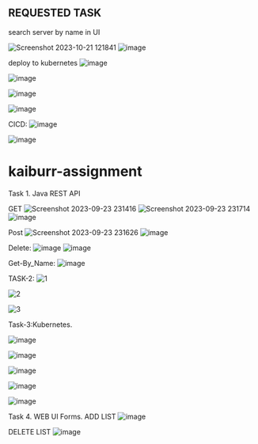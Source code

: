 ## REQUESTED TASK 
 search server by name in UI
 
 ![Screenshot 2023-10-21 121841](https://github.com/GouthamReddy7/kaiburr-assignment/assets/103408607/bfec9d29-4752-4982-9d0b-950884ea4bce)
 ![image](https://github.com/GouthamReddy7/kaiburr-assignment/assets/103408607/2ec655ff-3cc1-4eb7-925e-1541b1ed79dc)

deploy to kubernetes
![image](https://github.com/GouthamReddy7/kaiburr-assignment/assets/103408607/75b0e8f6-b388-4a3e-bdbf-d2d6ba29ace8)

![image](https://github.com/GouthamReddy7/kaiburr-assignment/assets/103408607/4aaa186c-2ce3-4424-9841-82c961b5680b)

![image](https://github.com/GouthamReddy7/kaiburr-assignment/assets/103408607/cf5eec39-94f4-44a0-8e33-37d2d8238bf9)

![image](https://github.com/GouthamReddy7/kaiburr-assignment/assets/103408607/c6f3b2a2-742b-43a1-ba58-64b76097412f)

CICD:
![image](https://github.com/GouthamReddy7/kaiburr-assignment/assets/103408607/fff10045-74ec-4d73-8986-235706a628ea)

![image](https://github.com/GouthamReddy7/kaiburr-assignment/assets/103408607/36abee37-1301-4c34-b987-665c3223c94b)




# kaiburr-assignment

Task 1. Java REST API 

GET
![Screenshot 2023-09-23 231416](https://github.com/GouthamReddy7/kaiburr-assignment/assets/103408607/109b7dc4-59fa-463b-8bd8-6bd0a0c08916)
![Screenshot 2023-09-23 231714](https://github.com/GouthamReddy7/kaiburr-assignment/assets/103408607/b6acee33-b60b-4f50-84f2-a00187e8b5de)
![image](https://github.com/GouthamReddy7/kaiburr-assignment/assets/103408607/8dcfd3a3-2504-4fd1-8ef1-a2c74e352002)

Post
![Screenshot 2023-09-23 231626](https://github.com/GouthamReddy7/kaiburr-assignment/assets/103408607/f195a77d-75b8-4077-8d5a-ef7bf6953ca3)
![image](https://github.com/GouthamReddy7/kaiburr-assignment/assets/103408607/5b74c303-5da9-423a-a087-4e149e6087a7)


Delete:
![image](https://github.com/GouthamReddy7/kaiburr-assignment/assets/103408607/9c21f10d-fc31-45e7-890d-7846a86c6b1f)
![image](https://github.com/GouthamReddy7/kaiburr-assignment/assets/103408607/e33698ad-3901-4fc3-ac49-2491064bb12e)


Get-By_Name:
![image](https://github.com/GouthamReddy7/kaiburr-assignment/assets/103408607/7a9c5b28-ef26-4477-a659-acaff29d7183)



TASK-2:
![1](https://github.com/GouthamReddy7/kaiburr-assignment/assets/103408607/2b499358-a3e2-4f6d-aa3c-8a1896fd85c2)

![2](https://github.com/GouthamReddy7/kaiburr-assignment/assets/103408607/dc0f01b4-d896-484a-a06d-7126b7cadacc)

![3](https://github.com/GouthamReddy7/kaiburr-assignment/assets/103408607/5a40c717-9656-4cb6-99b6-e3e664253de2)



Task-3:Kubernetes.

![image](https://github.com/GouthamReddy7/kaiburr-assignment/assets/103408607/f19ca8f0-a6e9-4bcc-803b-fc111d7d5edd)

![image](https://github.com/GouthamReddy7/kaiburr-assignment/assets/103408607/b282bb21-3d65-44c9-b711-25131b0aff3a)

![image](https://github.com/GouthamReddy7/kaiburr-assignment/assets/103408607/868e44fc-42fe-424a-b431-f1bcf9e3a6d7)

![image](https://github.com/GouthamReddy7/kaiburr-assignment/assets/103408607/9d9addb3-3ade-4c76-8814-1f1d5fce29c2)

![image](https://github.com/GouthamReddy7/kaiburr-assignment/assets/103408607/4498e0b3-24bb-4a89-b3b6-4b3ae7b5b8c8)

Task 4. WEB UI Forms.
ADD LIST
![image](https://github.com/GouthamReddy7/kaiburr-assignment/assets/103408607/fb0ab25a-edad-432a-9eae-d6bb6a3fbcca)

DELETE LIST
![image](https://github.com/GouthamReddy7/kaiburr-assignment/assets/103408607/0c617198-c82b-42be-9c55-3ab284201d16)



